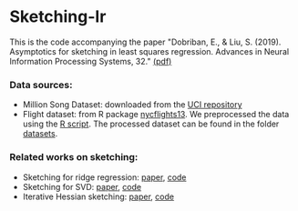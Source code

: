 # Sketching-lr

This is the code accompanying the paper
"Dobriban, E., & Liu, S. (2019). Asymptotics for sketching in least squares regression. Advances in Neural Information Processing Systems, 32." [(pdf)](https://proceedings.neurips.cc/paper/2019/file/1f36c15d6a3d18d52e8d493bc8187cb9-Paper.pdf)

### Data sources:
- Million Song Dataset: downloaded from the [UCI repository](https://archive.ics.uci.edu/ml/datasets/yearpredictionmsd)
- Flight dataset: from R package [nycflights13](https://cran.r-project.org/web/packages/nycflights13/index.html). We preprocessed the data using the [R script](Experiments/process_flight_data.R). The processed dataset can be found in the folder [datasets](datasets/).

### Related works on sketching:
- Sketching for ridge regression: [paper](https://arxiv.org/pdf/1910.02373.pdf), [code](https://github.com/liusf15/RidgeRegression)
- Sketching for SVD: [paper](https://ieeexplore.ieee.org/document/9537789), [code](https://github.com/liusf15/sketching-svd)
- Iterative Hessian sketching: [paper](https://proceedings.neurips.cc/paper/2020/file/6e69ebbfad976d4637bb4b39de261bf7-Paper.pdf), [code](https://github.com/jonathanlctt/ihs_srht)


